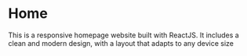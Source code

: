 # Home
This is a responsive homepage website built with ReactJS. It includes a clean and modern design, with a layout that adapts to any device size
